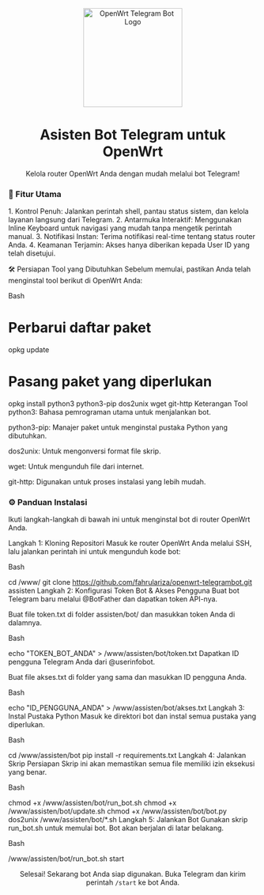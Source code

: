 <div align="center">
<img src="https://raw.githubusercontent.com/fahrulariza/openwrt-telegrambot/master/assets/logo.png" alt="OpenWrt Telegram Bot Logo" width="200"/>
<h1>Asisten Bot Telegram untuk OpenWrt</h1>
<p>Kelola router OpenWrt Anda dengan mudah melalui bot Telegram!</p>
</div>

### 🚀 Fitur Utama
<p> 
  1. Kontrol Penuh: Jalankan perintah shell, pantau status sistem, dan kelola layanan langsung dari Telegram.
  2. Antarmuka Interaktif: Menggunakan Inline Keyboard untuk navigasi yang mudah tanpa mengetik perintah manual.
  3. Notifikasi Instan: Terima notifikasi real-time tentang status router Anda.
  4. Keamanan Terjamin: Akses hanya diberikan kepada User ID yang telah disetujui.
</p>
🛠️ Persiapan
Tool yang Dibutuhkan
Sebelum memulai, pastikan Anda telah menginstal tool berikut di OpenWrt Anda:

Bash

# Perbarui daftar paket
opkg update

# Pasang paket yang diperlukan
opkg install python3 python3-pip dos2unix wget git-http
Keterangan Tool
python3: Bahasa pemrograman utama untuk menjalankan bot.

python3-pip: Manajer paket untuk menginstal pustaka Python yang dibutuhkan.

dos2unix: Untuk mengonversi format file skrip.

wget: Untuk mengunduh file dari internet.

git-http: Digunakan untuk proses instalasi yang lebih mudah.

### ⚙️ Panduan Instalasi
Ikuti langkah-langkah di bawah ini untuk menginstal bot di router OpenWrt Anda.
<p>
Langkah 1: Kloning Repositori
Masuk ke router OpenWrt Anda melalui SSH, lalu jalankan perintah ini untuk mengunduh kode bot:

Bash

cd /www/
git clone https://github.com/fahrulariza/openwrt-telegrambot.git assisten
Langkah 2: Konfigurasi Token Bot & Akses Pengguna
Buat bot Telegram baru melalui @BotFather dan dapatkan token API-nya.

Buat file token.txt di folder assisten/bot/ dan masukkan token Anda di dalamnya.

Bash

echo "TOKEN_BOT_ANDA" > /www/assisten/bot/token.txt
Dapatkan ID pengguna Telegram Anda dari @userinfobot.

Buat file akses.txt di folder yang sama dan masukkan ID pengguna Anda.

Bash

echo "ID_PENGGUNA_ANDA" > /www/assisten/bot/akses.txt
Langkah 3: Instal Pustaka Python
Masuk ke direktori bot dan instal semua pustaka yang diperlukan.

Bash

cd /www/assisten/bot
pip install -r requirements.txt
Langkah 4: Jalankan Skrip Persiapan
Skrip ini akan memastikan semua file memiliki izin eksekusi yang benar.

Bash

chmod +x /www/assisten/bot/run_bot.sh
chmod +x /www/assisten/bot/update.sh
chmod +x /www/assisten/bot/bot.py
dos2unix /www/assisten/bot/*.sh
Langkah 5: Jalankan Bot
Gunakan skrip run_bot.sh untuk memulai bot. Bot akan berjalan di latar belakang.

Bash

/www/assisten/bot/run_bot.sh start
</p>
<div align="center">
<p>Selesai! Sekarang bot Anda siap digunakan. Buka Telegram dan kirim perintah <code>/start</code> ke bot Anda.</p>
</div>

